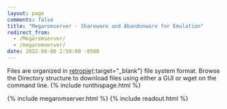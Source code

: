 ```yaml
---
layout: page
comments: false
title: "Megaromserver - Shareware and Abandonware for Emulation"
redirect_from:
  - /Megaromserver/
  - /megaromserver/
date: 2022-08-08 2:50:00 -0500
---
```

Files are organized in [retropie](https://retropie.org.uk/docs/Running-ROMs-from-a-USB-drive/#transfer-the-existing-retropie-file-structure){:target="\_blank"} file system format. Browse the Directory structure to download files using either a GUI or wget on the command line. {% include runthispage.html %}

{% include megaromserver.html %}
{% include readout.html %}




